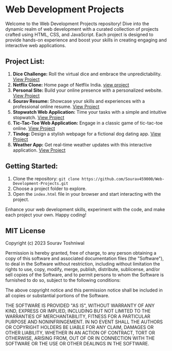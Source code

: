 # Web Development Projects

Welcome to the Web Development Projects repository! Dive into the dynamic realm of web development with a curated collection of projects crafted using HTML, CSS, and JavaScript. Each project is designed to provide hands-on experience and boost your skills in creating engaging and interactive web applications.

## Project List:

1. **Dice Challenge:** Roll the virtual dice and embrace the unpredictability. [View Project](https://sourav459000.github.io/Web-Development-Projects/DiceChallenge/)
2. **Netflix Clone:** Home page of Netflix India. [view project](https://sourav459000.github.io/Web-Development-Projects/NetflixClone/)
3. **Personal Site:** Build your online presence with a personalized website. [View Project](https://sourav459000.github.io/Web-Development-Projects/PersonalSite/)
4. **Sourav Resume:** Showcase your skills and experiences with a professional online resume. [View Project](https://sourav459000.github.io/Web-Development-Projects/SouravResume/)
5. **Stopwatch Web Application:** Time your tasks with a simple and intuitive stopwatch. [View Project](https://sourav459000.github.io/Web-Development-Projects/Stopwatch/)
6. **Tic-Tac-Toe Web Application:** Engage in a classic game of tic-tac-toe online. [View Project](https://sourav459000.github.io/Web-Development-Projects/TicTacToe/)
7. **Tindog:** Design a stylish webpage for a fictional dog dating app. [View Project](https://sourav459000.github.io/Web-Development-Projects/Tindog/)
8. **Weather App:** Get real-time weather updates with this interactive application. [View Project](https://sourav459000.github.io/Web-Development-Projects/WeatherApp/)

## Getting Started:

1. Clone the repository: `git clone https://github.com/Sourav459000/Web-Development-Projects.git`
2. Choose a project folder to explore.
3. Open the `index.html` file in your browser and start interacting with the project.

Enhance your web development skills, experiment with the code, and make each project your own. Happy coding!

## MIT License

Copyright (c) 2023 Sourav Toshniwal

Permission is hereby granted, free of charge, to any person obtaining a copy of this software and associated documentation files (the "Software"), to deal in the Software without restriction, including without limitation the rights to use, copy, modify, merge, publish, distribute, sublicense, and/or sell copies of the Software, and to permit persons to whom the Software is furnished to do so, subject to the following conditions:

The above copyright notice and this permission notice shall be included in all copies or substantial portions of the Software.

THE SOFTWARE IS PROVIDED "AS IS", WITHOUT WARRANTY OF ANY KIND, EXPRESS OR IMPLIED, INCLUDING BUT NOT LIMITED TO THE WARRANTIES OF MERCHANTABILITY, FITNESS FOR A PARTICULAR PURPOSE AND NONINFRINGEMENT. IN NO EVENT SHALL THE AUTHORS OR COPYRIGHT HOLDERS BE LIABLE FOR ANY CLAIM, DAMAGES OR OTHER LIABILITY, WHETHER IN AN ACTION OF CONTRACT, TORT OR OTHERWISE, ARISING FROM, OUT OF OR IN CONNECTION WITH THE SOFTWARE OR THE USE OR OTHER DEALINGS IN THE SOFTWARE.
